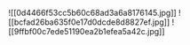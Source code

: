 ![[0d4466f53cc5b60c68ad3a6a8176145.jpg]]
![[bcfad26ba635f0e17d0dcde8d8827ef.jpg]]
![[9ffbf00c7ede51190ea2b1efea5a42c.jpg]]
